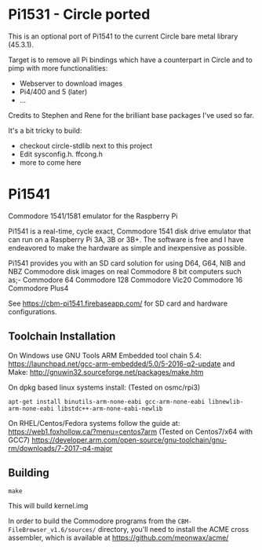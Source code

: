 # Pi1531 - Circle ported

This is an optional port of Pi1541 to the current Circle bare metal library (45.3.1).

Target is to remove all Pi bindings which have a counterpart in Circle and to pimp with more functionalities:
- Webserver to download images
- Pi4/400 and 5 (later)
- ...

Credits to Stephen and Rene for the brilliant base packages I've used so far.

It's a bit tricky to build:
- checkout circle-stdlib next to this project
- Edit sysconfig.h. ffcong.h
- more to come here  

# Pi1541

Commodore 1541/1581 emulator for the Raspberry Pi

Pi1541 is a real-time, cycle exact, Commodore 1541 disk drive emulator that can run on a Raspberry Pi 3A, 3B or 3B+. The software is free and I have endeavored to make the hardware as simple and inexpensive as possible.

Pi1541 provides you with an SD card solution for using D64, G64, NIB and NBZ Commodore disk images on real Commodore 8 bit computers such as;-
Commodore 64
Commodore 128
Commodore Vic20
Commodore 16
Commodore Plus4

See https://cbm-pi1541.firebaseapp.com/ for SD card and hardware configurations.

Toolchain Installation
----------------------

On Windows use GNU Tools ARM Embedded tool chain 5.4:
https://launchpad.net/gcc-arm-embedded/5.0/5-2016-q2-update
and Make:
http://gnuwin32.sourceforge.net/packages/make.htm


On dpkg based linux systems install:
(Tested on osmc/rpi3)
```
apt-get install binutils-arm-none-eabi gcc-arm-none-eabi libnewlib-arm-none-eabi libstdc++-arm-none-eabi-newlib
```

On RHEL/Centos/Fedora systems follow the guide at:
https://web1.foxhollow.ca/?menu=centos7arm
(Tested on Centos7/x64 with GCC7)
https://developer.arm.com/open-source/gnu-toolchain/gnu-rm/downloads/7-2017-q4-major

Building
--------
```
make
```
This will build kernel.img


In order to build the Commodore programs from the `CBM-FileBrowser_v1.6/sources/` directory, you'll need to install the ACME cross assembler, which is available at https://github.com/meonwax/acme/
